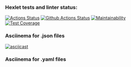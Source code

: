 ### Hexlet tests and linter status:
[![Actions Status](https://github.com/StandyBee/php-project-lvl2/workflows/hexlet-check/badge.svg)](https://github.com/StandyBee/php-project-lvl2/actions)
[![Github Actions Status](https://github.com/StandyBee/php-project-lvl2/workflows/CI/badge.svg)](https://github.com/StandyBee/php-project-lvl2/actions)
[![Maintainability](https://api.codeclimate.com/v1/badges/9f83efce639667fe4221/maintainability)](https://codeclimate.com/github/StandyBee/php-project-lvl2/maintainability)
[![Test Coverage](https://api.codeclimate.com/v1/badges/9f83efce639667fe4221/test_coverage)](https://codeclimate.com/github/StandyBee/php-project-lvl2/test_coverage)
### Asciinema for .json files
[![asciicast](https://asciinema.org/a/506425.svg)](https://asciinema.org/a/506425)
### Asciinema for .yaml files